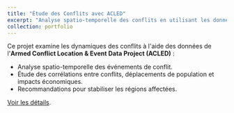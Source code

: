 ```yaml
---
title: "Étude des Conflits avec ACLED"
excerpt: "Analyse spatio-temporelle des conflits en utilisant les données ACLED et leurs impacts économiques.<br/><img src='/images/acled_figure/event_types_south_asia_fatalities_scale_2024.png'>"
collection: portfolio
---
```


Ce projet examine les dynamiques des conflits à l'aide des données de l'**Armed Conflict Location & Event Data Project (ACLED)** :

- Analyse spatio-temporelle des événements de conflit.
- Étude des corrélations entre conflits, déplacements de population et impacts économiques.
- Recommandations pour stabiliser les régions affectées.

[Voir les détails](https://lienverslerapport.com).

